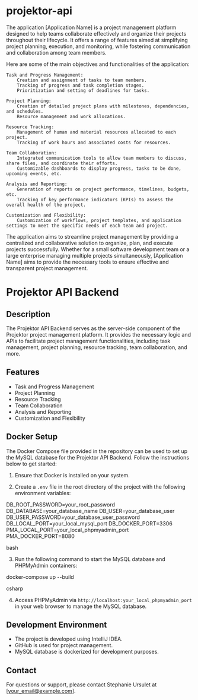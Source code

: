 # projektor-api
The application [Application Name] is a project management platform designed to help teams collaborate effectively and organize their projects throughout their lifecycle. It offers a range of features aimed at simplifying project planning, execution, and monitoring, while fostering communication and collaboration among team members.

Here are some of the main objectives and functionalities of the application:

    Task and Progress Management:
        Creation and assignment of tasks to team members.
        Tracking of progress and task completion stages.
        Prioritization and setting of deadlines for tasks.

    Project Planning:
        Creation of detailed project plans with milestones, dependencies, and schedules.
        Resource management and work allocations.

    Resource Tracking:
        Management of human and material resources allocated to each project.
        Tracking of work hours and associated costs for resources.

    Team Collaboration:
        Integrated communication tools to allow team members to discuss, share files, and coordinate their efforts.
        Customizable dashboards to display progress, tasks to be done, upcoming events, etc.

    Analysis and Reporting:
        Generation of reports on project performance, timelines, budgets, etc.
        Tracking of key performance indicators (KPIs) to assess the overall health of the project.

    Customization and Flexibility:
        Customization of workflows, project templates, and application settings to meet the specific needs of each team and project.

The application aims to streamline project management by providing a centralized and collaborative solution to organize, plan, and execute projects successfully. Whether for a small software development team or a large enterprise managing multiple projects simultaneously, [Application Name] aims to provide the necessary tools to ensure effective and transparent project management.

# Projektor API Backend

## Description
The Projektor API Backend serves as the server-side component of the Projektor project management platform. It provides the necessary logic and APIs to facilitate project management functionalities, including task management, project planning, resource tracking, team collaboration, and more.

## Features
- Task and Progress Management
- Project Planning
- Resource Tracking
- Team Collaboration
- Analysis and Reporting
- Customization and Flexibility

## Docker Setup
The Docker Compose file provided in the repository can be used to set up the MySQL database for the Projektor API Backend. Follow the instructions below to get started:

1. Ensure that Docker is installed on your system.

2. Create a `.env` file in the root directory of the project with the following environment variables:

DB_ROOT_PASSWORD=your_root_password
DB_DATABASE=your_database_name
DB_USER=your_database_user
DB_USER_PASSWORD=your_database_user_password
DB_LOCAL_PORT=your_local_mysql_port
DB_DOCKER_PORT=3306
PMA_LOCAL_PORT=your_local_phpmyadmin_port
PMA_DOCKER_PORT=8080

bash


3. Run the following command to start the MySQL database and PHPMyAdmin containers:

docker-compose up --build

csharp


4. Access PHPMyAdmin via `http://localhost:your_local_phpmyadmin_port` in your web browser to manage the MySQL database.

## Development Environment
- The project is developed using IntelliJ IDEA.
- GitHub is used for project management.
- MySQL database is dockerized for development purposes.

## Contact
For questions or support, please contact Stephanie Ursulet at [your_email@example.com].

